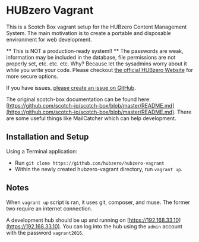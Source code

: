 HUBzero Vagrant
===============
This is a Scotch Box vagrant setup for the HUBzero Content Management System. The main motivation is to create a portable and disposable environment for web development.

** This is NOT a production-ready system!! ** 
The passwords are weak, information may be included in the database, file permissions are not properly set, etc. etc. etc. Why? Because let the sysadmins worry about it while you write your code.
Please checkout [the official HUBzero Website](https://hubzero.org/download) for more secure options. 

If you have issues, [please create an issue on GitHub](https://github.com/kevinwojo/hubzero-vagrant/issues).

The original scotch-box documentation can be found here: [https://github.com/scotch-io/scotch-box/blob/master/README.md](https://github.com/scotch-io/scotch-box/blob/master/README.md). There are some useful things like MailCatcher which can help development.

## Installation and Setup
Using a Terminal application:
 - Run `git clone https://github.com/hubzero/hubzero-vagrant`
 - Within the newly created hubzero-vagrant directory, run `vagrant up`.

## Notes
When `vagrant up` script is ran, it uses git, composer, and muse. The former two require an internet connection.

A development hub should be up and running on [https://192.168.33.10](https://192.168.33.10).
You can log into the hub using the `admin` account with the password `vagrant2016`. 

